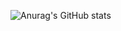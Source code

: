 
![Anurag's GitHub stats](https://github-readme-stats.vercel.app/api?username=VictorH028&show_icons=true&theme=radical)
  
